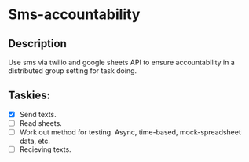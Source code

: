 Sms-accountability
======

Description
---
Use sms via twilio and google sheets API to ensure accountability in a distributed group setting for task doing.

Taskies:
---
 - [x] Send texts.
 - [ ] Read sheets.
 - [ ] Work out method for testing. Async, time-based, mock-spreadsheet data, etc.
 - [ ] Recieving texts.
